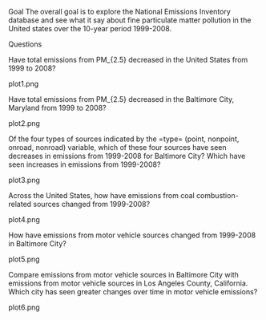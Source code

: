 

Goal The overall goal is to explore the National Emissions Inventory database and see what it say about fine particulate matter pollution in the United states over the 10-year period 1999-2008.

Questions

Have total emissions from PM_{2.5} decreased in the United States from 1999 to 2008?

plot1.png

Have total emissions from PM_{2.5} decreased in the Baltimore City, Maryland from 1999 to 2008?

plot2.png

Of the four types of sources indicated by the =type= (point, nonpoint, onroad, nonroad) variable, which of these four sources have seen decreases in emissions from 1999-2008 for Baltimore City? Which have seen increases in emissions from 1999-2008?

plot3.png

Across the United States, how have emissions from coal combustion-related sources changed from 1999-2008?

plot4.png

How have emissions from motor vehicle sources changed from 1999-2008 in Baltimore City?

plot5.png

Compare emissions from motor vehicle sources in Baltimore City with emissions from motor vehicle sources in Los Angeles County, California. Which city has seen greater changes over time in motor vehicle emissions?

plot6.png
